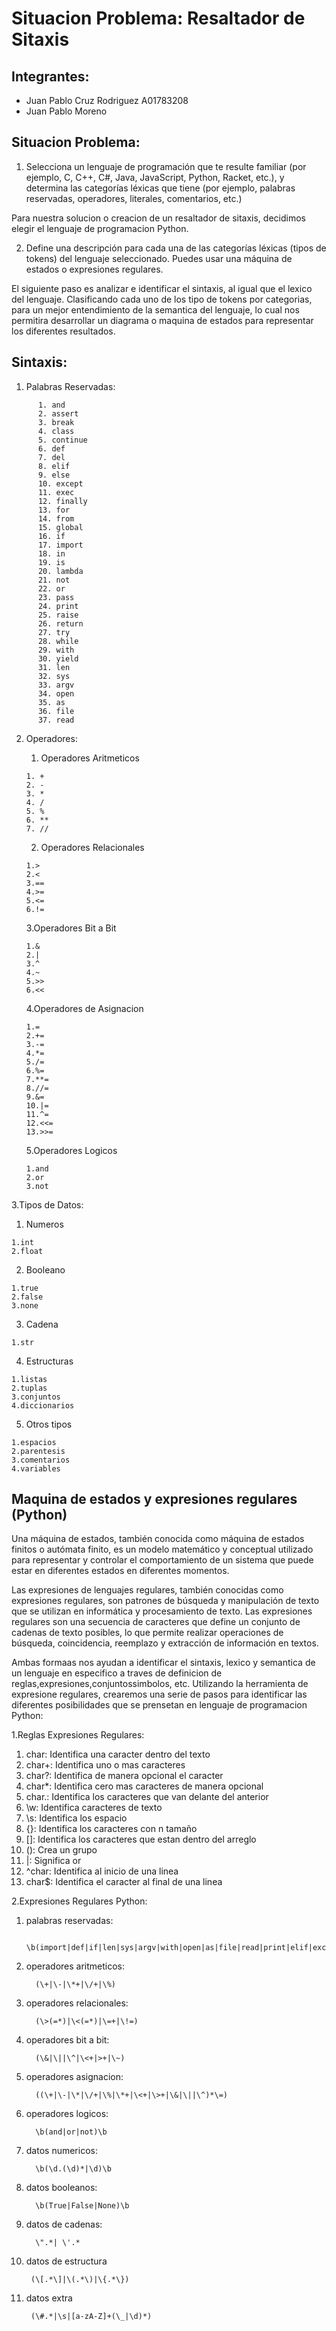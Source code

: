 # Situacion Problema: Resaltador de Sitaxis

## Integrantes:
- Juan Pablo Cruz Rodriguez A01783208   
- Juan Pablo Moreno 

## Situacion Problema:

1. Selecciona un lenguaje de programación que te resulte familiar (por ejemplo, C, C++, C#, Java, JavaScript, Python, Racket, etc.), y determina las categorías léxicas que tiene (por ejemplo, palabras reservadas, operadores, literales, comentarios, etc.)

Para nuestra solucion o creacion de un resaltador de sitaxis, decidimos elegir el lenguaje de programacion Python.

2. Define una descripción para cada una de las categorías léxicas (tipos de tokens) del lenguaje seleccionado. Puedes usar una máquina de estados o expresiones regulares.

El siguiente paso es analizar e identificar el sintaxis, al igual que el lexico del lenguaje. Clasificando cada uno de los tipo de tokens por categorias, para un mejor entendimiento de la semantica del lenguaje, lo cual nos permitira desarrollar un diagrama o maquina de estados para representar los diferentes resultados.

## Sintaxis:

1. Palabras Reservadas: 

~~~
      1. and
      2. assert
      3. break 
      4. class
      5. continue
      6. def
      7. del 
      8. elif 
      9. else 
      10. except
      11. exec
      12. finally
      13. for
      14. from
      15. global
      16. if
      17. import
      18. in
      19. is
      20. lambda
      21. not
      22. or
      23. pass
      24. print
      25. raise
      26. return
      27. try
      28. while
      29. with
      30. yield
      31. len
      32. sys
      33. argv
      34. open
      35. as
      36. file
      37. read
~~~

2. Operadores:
   
   1. Operadores Aritmeticos
   ~~~
   1. +
   2. -
   3. *
   4. /
   5. %
   6. **
   7. //
   ~~~
   2. Operadores Relacionales
   ~~~
   1.>
   2.<
   3.==
   4.>=
   5.<=
   6.!=
   ~~~
   3.Operadores Bit a Bit
   ~~~
   1.&
   2.|
   3.^
   4.~
   5.>>
   6.<<
   ~~~
   4.Operadores de Asignacion
   ~~~
   1.=
   2.+=
   3.-=
   4.*=
   5./=
   6.%=
   7.**=
   8.//=
   9.&=
   10.|=
   11.^=
   12.<<=
   13.>>=
   ~~~
   5.Operadores Logicos
   ~~~
   1.and
   2.or
   3.not
   ~~~

3.Tipos de Datos:
   1. Numeros
   ~~~
   1.int 
   2.float
   ~~~
   2. Booleano
   ~~~
   1.true
   2.false
   3.none
   ~~~
   3. Cadena
   ~~~
   1.str
   ~~~
   4. Estructuras
   ~~~
   1.listas
   2.tuplas
   3.conjuntos
   4.diccionarios
   ~~~
   5. Otros tipos
   ~~~
   1.espacios
   2.parentesis
   3.comentarios
   4.variables
   ~~~

## Maquina de estados y expresiones regulares (Python)

Una máquina de estados, también conocida como máquina de estados finitos o autómata finito, es un modelo matemático y conceptual utilizado para representar y controlar el comportamiento de un sistema que puede estar en diferentes estados en diferentes momentos.

Las expresiones de lenguajes regulares, también conocidas como expresiones regulares, son patrones de búsqueda y manipulación de texto que se utilizan en informática y procesamiento de texto. Las expresiones regulares son una secuencia de caracteres que define un conjunto de cadenas de texto posibles, lo que permite realizar operaciones de búsqueda, coincidencia, reemplazo y extracción de información en textos.

Ambas formaas nos ayudan a identificar el sintaxis, lexico y semantica de un lenguaje en especifico a traves de definicion de reglas,expresiones,conjuntossimbolos, etc. Utilizando la herramienta de expresione regulares, crearemos una serie de pasos para identificar las diferentes posibilidades que se prensetan en lenguaje de programacion Python:

1.Reglas Expresiones Regulares:

1. char: Identifica una caracter dentro del texto
2. char+: Identifica uno o mas caracteres
3. char?: Identifica de manera opcional el caracter
4. char*: Identifica cero mas caracteres de manera opcional
5. char.: Identifica los caracteres que van delante del anterior
6. \w: Identifica caracteres de texto
7. \s: Identifica los espacio
8. {}: Identifica los caracteres con n tamaño
9. []: Identifica los caracteres que estan dentro del arreglo
10. (): Crea un grupo
11. |: Significa or
12. ^char: Identifica al inicio de una linea
13. char$: Identifica el caracter al final de una linea

2.Expresiones Regulares Python:

1. palabras reservadas: 
   
         \b(import|def|if|len|sys|argv|with|open|as|file|read|print|elif|except|as|else|and|assert|break|class|contine|del|exec|finally|for|from|global|in|is|lambda|not|or|pass|raise|return|try|while|yield|open)\b

2. operadores aritmeticos:

         (\+|\-|\*+|\/+|\%)

3. operadores relacionales:

         (\>(=*)|\<(=*)|\=+|\!=)

4. operadores bit a bit:
   
         (\&|\||\^|\<+|>+|\~)

5. operadores asignacion:

         ((\+|\-|\*|\/+|\%|\*+|\<+|\>+|\&|\||\^)*\=)

6. operadores logicos:

         \b(and|or|not)\b

7. datos numericos:
   
         \b(\d.(\d)*|\d)\b

8. datos booleanos:

         \b(True|False|None)\b

9. datos de cadenas:

         \".*| \'.*  
      
10. datos de estructura
    
         (\[.*\]|\(.*\)|\{.*\})

11. datos extra

         (\#.*|\s|[a-zA-Z]+(\_|\d)*)

   

